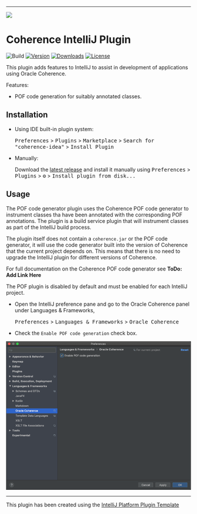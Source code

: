 <!--

  Copyright (c) 2020 Oracle and/or its affiliates.

  Licensed under the Universal Permissive License v 1.0 as shown at
  https://oss.oracle.com/licenses/upl.

-->

-----
<img src=https://oracle.github.io/coherence/assets/images/logo-red.png><img>

# Coherence IntelliJ Plugin

![Build](https://github.com/oracle/coherence-idea-plugin/workflows/Build/badge.svg)
[![Version](https://img.shields.io/jetbrains/plugin/v/com.oracle.coherence.coherence-idea.svg)](https://plugins.jetbrains.com/plugin/com.oracle.coherence.coherence-idea)
[![Downloads](https://img.shields.io/jetbrains/plugin/d/com.oracle.coherence.coherence-idea.svg)](https://plugins.jetbrains.com/plugin/com.oracle.coherence.coherence-idea)
[![License](http://img.shields.io/badge/license-UPL%201.0-blue.svg)](https://oss.oracle.com/licenses/upl/)

<!-- Plugin description -->
This plugin adds features to IntelliJ to assist in development of applications using Oracle Coherence.

Features:

* POF code generation for suitably annotated classes.

<!-- Plugin description end -->

## Installation

- Using IDE built-in plugin system:
  
  <kbd>Preferences</kbd> > <kbd>Plugins</kbd> > <kbd>Marketplace</kbd> > <kbd>Search for "coherence-idea"</kbd> >
  <kbd>Install Plugin</kbd>
  
- Manually:

  Download the [latest release](https://github.com/oracle/coherence-idea-plugin/releases/latest) and install it manually using
  <kbd>Preferences</kbd> > <kbd>Plugins</kbd> > <kbd>⚙️</kbd> > <kbd>Install plugin from disk...</kbd>

## Usage

The POF code generator plugin uses the Coherence POF code generator to instrument classes tha have been annotated with
the corresponding POF annotations. The plugin is a build service plugin that will instrument classes as part of the
IntelliJ build process.

The plugin itself does not contain a `coherence.jar` or the POF code generator, it 
will use the code generator built into the version of Coherence that the current project depends on. 
This means that there is no need to upgrade the IntelliJ plugin for different versions of Coherence. 

For full documentation on the Coherence POF code generator see **ToDo: Add Link Here**

The POF plugin is disabled by default and must be enabled for each IntelliJ project.

* Open the IntelliJ preference pane and go to the Oracle Coherence panel under Languages & Frameworks,
  
  <kbd>Preferences</kbd> > <kbd>Languages & Frameworks</kbd> > <kbd>Oracle Coherence</kbd>

* Check the `Enable POF code generation` check box.  

![preferences](images/idea-preferences.png)


---
This plugin has been created using the 
[IntelliJ Platform Plugin Template](https://github.com/JetBrains/intellij-platform-plugin-template)
